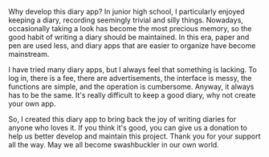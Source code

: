 Why develop this diary app? In junior high school, I particularly enjoyed keeping a diary, recording seemingly trivial and silly things. Nowadays, occasionally taking a look has become the most precious memory, so the good habit of writing a diary should be maintained. In this era, paper and pen are used less, and diary apps that are easier to organize have become mainstream.

I have tried many diary apps, but I always feel that something is lacking. To log in, there is a fee, there are advertisements, the interface is messy, the functions are simple, and the operation is cumbersome. Anyway, it always has to be the same. It's really difficult to keep a good diary, why not create your own app.

So, I created this diary app to bring back the joy of writing diaries for anyone who loves it. If you think it's good, you can give us a donation to help us better develop and maintain this project. Thank you for your support all the way. May we all become swashbuckler in our own world.